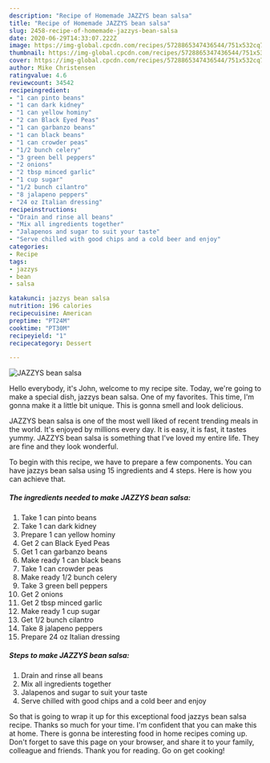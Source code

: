 ```yaml
---
description: "Recipe of Homemade JAZZYS bean salsa"
title: "Recipe of Homemade JAZZYS bean salsa"
slug: 2458-recipe-of-homemade-jazzys-bean-salsa
date: 2020-06-29T14:33:07.222Z
image: https://img-global.cpcdn.com/recipes/5728865347436544/751x532cq70/jazzys-bean-salsa-recipe-main-photo.jpg
thumbnail: https://img-global.cpcdn.com/recipes/5728865347436544/751x532cq70/jazzys-bean-salsa-recipe-main-photo.jpg
cover: https://img-global.cpcdn.com/recipes/5728865347436544/751x532cq70/jazzys-bean-salsa-recipe-main-photo.jpg
author: Mike Christensen
ratingvalue: 4.6
reviewcount: 34542
recipeingredient:
- "1 can pinto beans"
- "1 can dark kidney"
- "1 can yellow hominy"
- "2 can Black Eyed Peas"
- "1 can garbanzo beans"
- "1 can black beans"
- "1 can crowder peas"
- "1/2 bunch celery"
- "3 green bell peppers"
- "2 onions"
- "2 tbsp minced garlic"
- "1 cup sugar"
- "1/2 bunch cilantro"
- "8 jalapeno peppers"
- "24 oz Italian dressing"
recipeinstructions:
- "Drain and rinse all beans"
- "Mix all ingredients together"
- "Jalapenos and sugar to suit your taste"
- "Serve chilled with good chips and a cold beer and enjoy"
categories:
- Recipe
tags:
- jazzys
- bean
- salsa

katakunci: jazzys bean salsa 
nutrition: 196 calories
recipecuisine: American
preptime: "PT24M"
cooktime: "PT30M"
recipeyield: "1"
recipecategory: Dessert

---
```



![JAZZYS bean salsa](https://img-global.cpcdn.com/recipes/5728865347436544/751x532cq70/jazzys-bean-salsa-recipe-main-photo.jpg)

Hello everybody, it's John, welcome to my recipe site. Today, we're going to make a special dish, jazzys bean salsa. One of my favorites. This time, I'm gonna make it a little bit unique. This is gonna smell and look delicious.



JAZZYS bean salsa is one of the most well liked of recent trending meals in the world. It's enjoyed by millions every day. It is easy, it is fast, it tastes yummy. JAZZYS bean salsa is something that I've loved my entire life. They are fine and they look wonderful.


To begin with this recipe, we have to prepare a few components. You can have jazzys bean salsa using 15 ingredients and 4 steps. Here is how you can achieve that.

<!--inarticleads1-->

##### The ingredients needed to make JAZZYS bean salsa:

1. Take 1 can pinto beans
1. Take 1 can dark kidney
1. Prepare 1 can yellow hominy
1. Get 2 can Black Eyed Peas
1. Get 1 can garbanzo beans
1. Make ready 1 can black beans
1. Take 1 can crowder peas
1. Make ready 1/2 bunch celery
1. Take 3 green bell peppers
1. Get 2 onions
1. Get 2 tbsp minced garlic
1. Make ready 1 cup sugar
1. Get 1/2 bunch cilantro
1. Take 8 jalapeno peppers
1. Prepare 24 oz Italian dressing




<!--inarticleads2-->

##### Steps to make JAZZYS bean salsa:

1. Drain and rinse all beans
1. Mix all ingredients together
1. Jalapenos and sugar to suit your taste
1. Serve chilled with good chips and a cold beer and enjoy




So that is going to wrap it up for this exceptional food jazzys bean salsa recipe. Thanks so much for your time. I'm confident that you can make this at home. There is gonna be interesting food in home recipes coming up. Don't forget to save this page on your browser, and share it to your family, colleague and friends. Thank you for reading. Go on get cooking!
